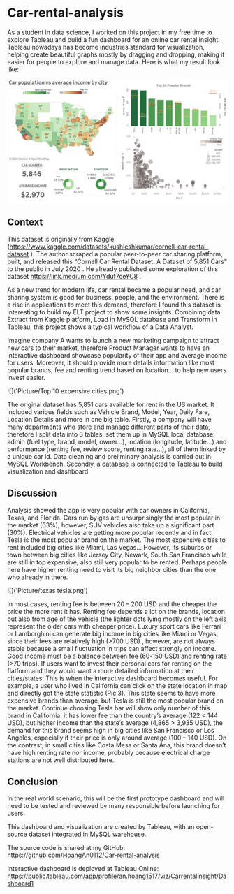 # Car-rental-analysis

As a student in data science, I worked on this project in my free time to explore Tableau and build a fun dashboard for an online car rental insight. Tableau nowadays has become industries standard for visualization, helping create beautiful graphs mostly by dragging and dropping, making it easier for people to explore and manage data. Here is what my result look like:

![](Picture/Dashboard.png)

## Context

This dataset is originally from Kaggle (https://www.kaggle.com/datasets/kushleshkumar/cornell-car-rental-dataset ). The author scraped a popular peer-to-peer car sharing platform, built, and released this “Cornell Car Rental Dataset: A Dataset of 5,851 Cars” to the public in July 2020 . He already published some exploration of this dataset https://link.medium.com/Yduf7ceYC8 . 

As a new trend for modern life, car rental became a popular need, and car sharing system is good for business, people, and the environment. There is a rise in applications to meet this demand, therefore I found this dataset is interesting to build my ELT project to show some insights. Combining data Extract from Kaggle platform, Load in MySQL database and Transform in Tableau, this project shows a typical workflow of a Data Analyst. 


Imagine company A wants to launch a new marketing campaign to attract new cars to their market, therefore Product Manager wants to have an interactive dashboard showcase popularity of their app and average income for users. Moreover, it should provide more details information like most popular brands, fee and renting trend based on location… to help new users invest easier.

![]('Picture/Top 10 expensive cities.png')

The original dataset has 5,851 cars available for rent in the US market. It included various fields such as Vehicle Brand, Model, Year, Daily Fare, Location Details and more in one big table. Firstly, a company will have many departments who store and manage different parts of their data, therefore I split data into 3 tables, set them up in MySQL local database: admin (fuel type, brand, model, owner…), location (longitude, latitude…) and performance (renting fee, review score, renting rate…), all of them linked by a unique car id. Data cleaning and preliminary analysis is carried out in MySQL Workbench. Secondly, a database is connected to Tableau to build visualization and dashboard.


## Discussion
Analysis showed the app is very popular with car owners in California, Texas, and Florida. Cars run by gas are unsurprisingly the most popular in the market (63%), however, SUV vehicles also take up a significant part (30%). Electrical vehicles are getting more popular recently and in fact, Tesla is the most popular brand on the market. The most expensive cities to rent included big cities like Miami, Las Vegas… However, its suburbs or town between big cities like Jersey City, Newark, South San Francisco while are still in top expensive, also still very popular to be rented. Perhaps people here have higher renting need to visit its big neighbor cities than the one who already in there.

![]('Picture/texas tesla.png')

In most cases, renting fee is between 20 – 200 USD and the cheaper the price the more rent it has. Renting fee depends a lot on the brands, location but also from age of the vehicle (the lighter dots lying mostly on the left axis represent the older cars with cheaper price). Luxury sport cars like Ferrari or Lamborghini can generate big income in big cities like Miami or Vegas, since their fees are relatively high (>700 USD) , however, are not always stable because a small fluctuation in trips can affect strongly on income. Good income must be a balance between fee (60-150 USD) and renting rate (>70 trips). 
If users want to invest their personal cars for renting on the flatform and they would want a more detailed information at their cities/states. This is when the interactive dashboard becomes useful. For example, a user who lived in California can click on the state location in map and directly got the state statistic (Pic.3). This state seems to have more expensive brands than average, but Tesla is still the most popular brand on the market. Continue choosing Tesla bar will show only number of this brand in California: it has lower fee than the country’s average (122 < 144 USD), but higher income than the state’s average (4,865 > 3,935 USD), the demand for this brand seems high in big cities like San Francisco or Los Angeles, especially if their price is only around average (100 – 140 USD). On the contrast, in small cities like Costa Mesa or Santa Ana, this brand doesn’t have high renting rate nor income, probably because electrical charge stations are not well distributed here. 

## Conclusion

In the real world scenario, this will be the first prototype dashboard and will need to be  tested and reviewed by many responsible before launching for users. 

This dashboard and visualization are created by Tableau, with an open-source dataset integrated in MySQL warehouse. 

The source code is shared at my GitHub: https://github.com/HoangAn0112/Car-rental-analysis

Interactive dashboard is deployed at Tableau Online: https://public.tableau.com/app/profile/an.hoang1517/viz/Carrentalinsight/Dashboard1

